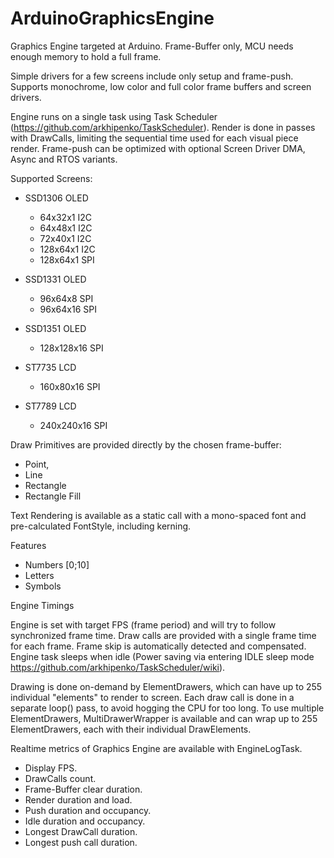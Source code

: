 # ArduinoGraphicsEngine

Graphics Engine targeted at Arduino. 
Frame-Buffer only, MCU needs enough memory to hold a full frame.

Simple drivers for a few screens include only setup and frame-push.
Supports monochrome, low color and full color frame buffers and screen drivers.


Engine runs on a single task using Task Scheduler (https://github.com/arkhipenko/TaskScheduler).
Render is done in passes with DrawCalls, limiting the sequential time used for each visual piece render.
Frame-push can be optimized with optional Screen Driver DMA, Async and RTOS variants.

Supported Screens:
- SSD1306 OLED
  - 64x32x1 I2C
  - 64x48x1 I2C
  - 72x40x1 I2C
  - 128x64x1 I2C
  - 128x64x1 SPI

- SSD1331 OLED
  - 96x64x8 SPI
  - 96x64x16 SPI 
 
- SSD1351 OLED
  - 128x128x16 SPI 

- ST7735 LCD
  - 160x80x16 SPI    

- ST7789 LCD
  - 240x240x16 SPI

 
Draw Primitives are provided directly by the chosen frame-buffer:
- Point,
- Line
- Rectangle
- Rectangle Fill


Text Rendering is available as a static call with a mono-spaced font and pre-calculated FontStyle, including kerning.

Features
- Numbers [0;10]
- Letters
- Symbols


Engine Timings

Engine is set with target FPS (frame period) and will try to follow synchronized frame time.
Draw calls are provided with a single frame time for each frame.
Frame skip is automatically detected and compensated. 
Engine task sleeps when idle (Power saving via entering IDLE sleep mode https://github.com/arkhipenko/TaskScheduler/wiki).

Drawing is done on-demand by ElementDrawers, which can have up to 255 individual "elements" to render to screen.
Each draw call is done in a separate loop() pass, to avoid hogging the CPU for too long.
To use multiple ElementDrawers, MultiDrawerWrapper is available and can wrap up to 255 ElementDrawers, each with their individual DrawElements.


Realtime metrics of Graphics Engine are available with EngineLogTask.
- Display FPS.
- DrawCalls count.
- Frame-Buffer clear duration.
-	Render duration and load.
-	Push duration and occupancy.
- Idle duration and occupancy.
- Longest DrawCall duration.
- Longest push call duration.


